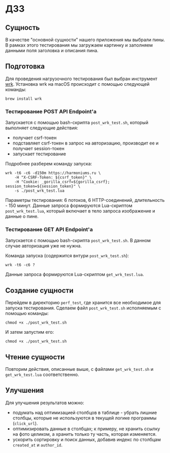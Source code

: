 # ДЗ3

## Сущность
В качестве "основной сущности" нашего приложения мы выбрали пины. В рамках этого тестирования мы загружаем картинку и заполняем данными поля заголовка и описания пина.

## Подготовка 
Для проведения нагрузочного тестирования был выбран инструмент [wrk](https://github.com/wg/wrk).
Установка wrk на macOS происходит с помощью следующей команды: 
```
brew install wrk
```

### Тестирование POST API Endpoint'а
Запускается с помощью bash-скрипта `post_wrk_test.sh`, который выполняет следующие действия:
 - получает csrf-токен
 - подставляет csrf-токен в запрос на авторизацию, производит ее и  получает session-токен
 - запускает тестирование

Подробнее разберем команду запуска:
```
wrk -t6 -c6 -d150m https://harmoniums.ru \
    -H "X-CSRF-Token: ${csrf_token}" \
    -H "Cookie: _gorilla_csrf=${gorilla_csrf}; session_token=${session_token}" \
    -s ./post_wrk_test.lua
```
Параметры тестирования: 6 потоков, 6 HTTP-соединений, длительность - 150 минут. 
Данные запроса формируются Lua-скриптом `post_wrk_test.lua`, который включает в тело запроса изображение и данные о пине.

### Тестирование GET API Endpoint'а
Запускается с помощью bash-скрипта `post_wrk_test.sh`. В данном случае авторизация уже не нужна.

Команда запуска (содержится внтури `post_wrk_test.sh`):
```
wrk -t6 -c6 ?
```
Данные запроса формируются Lua-скриптом `get_wrk_test.lua`.

## Создание сущности
Перейдем в директорию `perf_test`, где хранится все необходимое для запуска тестирования.
Сделаем файл `post_wrk_test.sh` исполняемым с помощью команды:
```
chmod +x ./post_wrk_test.sh
```
И затем запустим его:
```
chmod +x ./post_wrk_test.sh
```
[//]: # (Сюда вставляем вывод команды)

## Чтение сущности
Повторим действия, описанные выше, с файлами `get_wrk_test.sh` и `get_wrk_test.lua` соответственно.

[//]: # (Сюда тоже тесты)

## Улучшения 

Для улучшения результатов можно: 
 - подумать над оптимизацией столбцов в таблице - убрать лишние столбцы, которые не используются в текущей логике программы (`click_url`).  
 - оптимизировать данные в столбцах; к примеру, не хранить ссылку на фото целиком, а хранить только ту часть, которая изменяется.
 - ускорить сортировку и поиск данных, добавив индекс по столбцам `created_at` и `author_id`.
